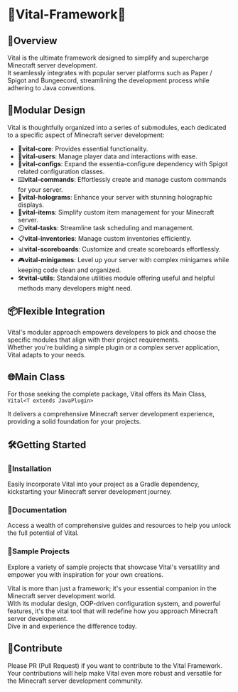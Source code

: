 # 🚀Vital-Framework🚀

## 🌟Overview

Vital is the ultimate framework designed to simplify and supercharge Minecraft server development.    
It seamlessly integrates with popular server platforms such as Paper / Spigot and Bungeecord, streamlining the
development process while adhering to Java conventions.

## 🧩Modular Design

Vital is thoughtfully organized into a series of submodules, each dedicated to a specific aspect of Minecraft server
development:

- 🏢**vital-core**: Provides essential functionality.
- 👥**vital-users**: Manage player data and interactions with ease.
- 📜**vital-configs**: Expand the essentia-configure dependency with Spigot related configuration classes.
- ⌨️**vital-commands**: Effortlessly create and manage custom commands for your server.
- 💫**vital-holograms**: Enhance your server with stunning holographic displays.
- 🍄**vital-items**: Simplify custom item management for your Minecraft server.
- ⏲️**vital-tasks**: Streamline task scheduling and management.
- 📋**vital-inventories**: Manage custom inventories efficiently.
- 📊**vital-scoreboards**: Customize and create scoreboards effortlessly.
- 🎮**vital-minigames**: Level up your server with complex minigames while keeping code clean and organized.
- 🛠️**vital-utils**: Standalone utilities module offering useful and helpful methods many developers might need.

## 📦Flexible Integration

Vital's modular approach empowers developers to pick and choose the specific modules that align with their project
requirements.    
Whether you're building a simple plugin or a complex server application, Vital adapts to your needs.

## 🌐Main Class

For those seeking the complete package, Vital offers its Main Class,    
`Vital<T extends JavaPlugin>`

It delivers a comprehensive Minecraft server development experience, providing a solid foundation for your projects.

## 🛠️Getting Started

### 🔗Installation

Easily incorporate Vital into your project as a Gradle dependency, kickstarting your Minecraft server development
journey.

### 📖Documentation

Access a wealth of comprehensive guides and resources to help you unlock the full potential of Vital.

### 🚀Sample Projects

Explore a variety of sample projects that showcase Vital's versatility and empower you with inspiration for your own
creations.

Vital is more than just a framework; it's your essential companion in the Minecraft server development world.    
With its modular design, OOP-driven configuration system, and powerful features, it's the vital tool that will redefine
how you approach Minecraft server development.    
Dive in and experience the difference today.

## 🤝Contribute

Please PR (Pull Request) if you want to contribute to the Vital Framework.  
Your contributions will help make Vital even more robust and versatile for the Minecraft server development community.
